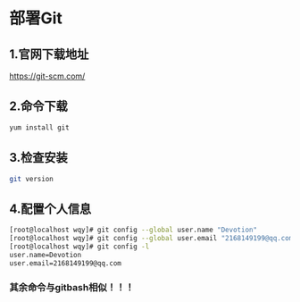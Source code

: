 # 部署Git

## 1.官网下载地址

https://git-scm.com/

## 2.命令下载

```sh
yum install git
```

## 3.检查安装

```sh
git version
```

## 4.配置个人信息

```sh
[root@localhost wqy]# git config --global user.name "Devotion"
[root@localhost wqy]# git config --global user.email "2168149199@qq.com"
[root@localhost wqy]# git config -l
user.name=Devotion
user.email=2168149199@qq.com
```

### 其余命令与gitbash相似！！！